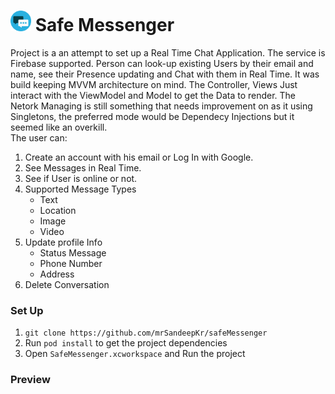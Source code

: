 #  <img src="/SafeMessenger/Resources/Assets.xcassets/AppIcon.appiconset/100.png" width="33" height="33" /> Safe Messenger

Project is a an attempt to set up a Real Time Chat Application. The service is Firebase supported. 
Person can look-up existing Users by their email and name, see their Presence updating and Chat with them in Real Time.
It was build keeping MVVM architecture on mind. The Controller, Views Just interact with the ViewModel and Model to get the Data to render.
The Netork Managing is still something that needs improvement on as it using Singletons, the preferred mode would be Dependecy Injections but it seemed like an overkill.
<br>
The user can: 
1. Create an account with his email or Log In with Google.
2. See Messages in Real Time.
3. See if User is online or not.
4. Supported Message Types 
    * Text
    * Location
    * Image
    * Video
5. Update profile Info
    * Status Message
    * Phone Number
    * Address
6. Delete Conversation
    
### Set Up
1. `git clone https://github.com/mrSandeepKr/safeMessenger`
2. Run `pod install` to get the project dependencies
3. Open `SafeMessenger.xcworkspace` and Run the project

### Preview
